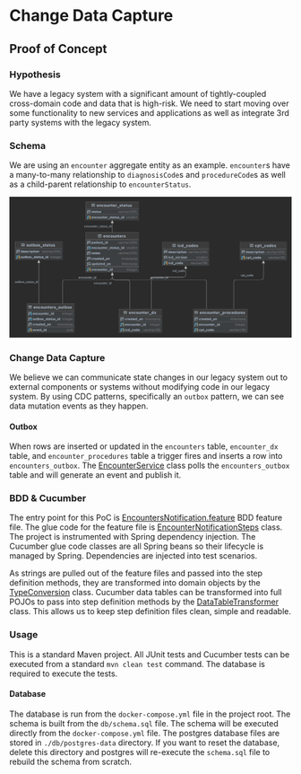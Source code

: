 # Change Data Capture
## Proof of Concept
### Hypothesis
We have a legacy system with a significant amount of tightly-coupled cross-domain code and data that is high-risk. We need to start moving over some functionality to new services and applications as well as integrate 3rd party systems with the legacy system.

### Schema
We are using an `encounter` aggregate entity as an example. `encounter`s have a many-to-many relationship to `diagnosisCode`s and `procedureCode`s as well as a child-parent relationship to `encounterStatus`.

![](./docs/cdc-poc.png)

### Change Data Capture
We believe we can communicate state changes in our legacy system out to external components or systems without modifying code in our legacy system. By using CDC patterns, specifically an `outbox` pattern, we can see data mutation events as they happen.

#### Outbox
When rows are inserted or updated in the `encounters` table, `encounter_dx` table, and `encounter_procedures` table a trigger fires and inserts a row into `encounters_outbox`. The [EncounterService](src/main/java/com/svhelloworld/cdc/encounters/EncounterService.java) class polls the `encounters_outbox` table and will generate an event and publish it.

### BDD & Cucumber
The entry point for this PoC is [EncountersNotification.feature](src/test/resources/com/svhelloworld/cdc/cucumber/EncountersNotification.feature) BDD feature file. The glue code for the feature file is [EncounterNotificationSteps](src/test/java/com/svhelloworld/cdc/cucumber/steps/EncounterNotificationSteps.java) class. The project is instrumented with Spring dependency injection. The Cucumber glue code classes are all Spring beans so their lifecycle is managed by Spring. Dependencies are injected into test scenarios.

As strings are pulled out of the feature files and passed into the step definition methods, they are transformed into domain objects by the [TypeConversion](src/test/java/com/svhelloworld/cdc/cucumber/types/TypeConversion.java) class. Cucumber data tables can be transformed into full POJOs to pass into step definition methods by the [DataTableTransformer](src/test/java/com/svhelloworld/cdc/cucumber/types/DataTableTransformer.java) class. This allows us to keep step definition files clean, simple and readable.

### Usage
This is a standard Maven project. All JUnit tests and Cucumber tests can be executed from a standard `mvn clean test` command. The database is required to execute the tests.

#### Database
The database is run from the `docker-compose.yml` file in the project root. The schema is built from the `db/schema.sql` file. The schema will be executed directly from the `docker-compose.yml` file. The postgres database files are stored in `./db/postgres-data` directory. If you want to reset the database, delete this directory and postgres will re-execute the `schema.sql` file to rebuild the schema from scratch.